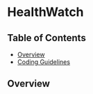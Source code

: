 # HealthWatch

## Table of Contents
* [Overview](Overview)
* [Coding Guidelines](codingguidelines)

## Overview
